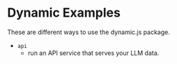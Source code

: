 # Dynamic Examples

These are different ways to use the dynamic.js package.

- `api`
  - run an API service that serves your LLM data.
